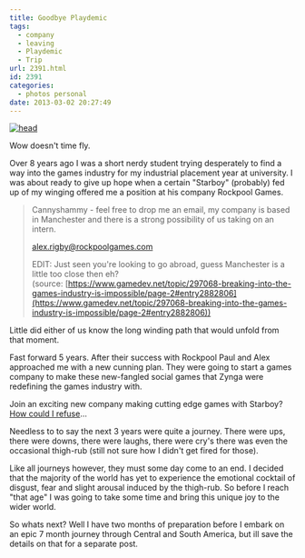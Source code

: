 ```yaml
---
title: Goodbye Playdemic
tags:
  - company
  - leaving
  - Playdemic
  - Trip
url: 2391.html
id: 2391
categories:
  - photos personal
date: 2013-03-02 20:27:49
---
```


[![head](https://mikecann.co.uk/wp-content/uploads/2013/03/head.png)](https://mikecann.co.uk/photos-personal/goodbye-playdemic/attachment/head-8/)

Wow doesn't time fly.

<!-- more -->

Over 8 years ago I was a short nerdy student trying desperately to find a way into the games industry for my industrial placement year at university. I was about ready to give up hope when a certain "Starboy" (probably) fed up of my winging offered me a position at his company Rockpool Games.

> Cannyshammy - feel free to drop me an email, my company is based in Manchester and there is a strong possibility of us taking on an intern.
>
> alex.rigby@rockpoolgames.com
>
> EDIT: Just seen you're looking to go abroad, guess Manchester is a little too close then eh?
> (source: [https://www.gamedev.net/topic/297068-breaking-into-the-games-industry-is-impossible/page-2#entry2882806](https://www.gamedev.net/topic/297068-breaking-into-the-games-industry-is-impossible/page-2#entry2882806))

Little did either of us know the long winding path that would unfold from that moment.

Fast forward 5 years. After their success with Rockpool Paul and Alex approached me with a new cunning plan. They were going to start a games company to make these new-fangled social games that Zynga were redefining the games industry with.

Join an exciting new company making cutting edge games with Starboy? [How could I refuse](https://mikecann.co.uk/photos-personal/playdemic-my-fist-day/)...

Needless to to say the next 3 years were quite a journey. There were ups, there were downs, there were laughs, there were cry's there was even the occasional thigh-rub (still not sure how I didn't get fired for those).

Like all journeys however, they must some day come to an end. I decided that the majority of the world has yet to experience the emotional cocktail of disgust, fear and slight arousal induced by the thigh-rub. So before I reach "that age" I was going to take some time and bring this unique joy to the wider world.

So whats next? Well I have two months of preparation before I embark on an epic 7 month journey through Central and South America, but ill save the details on that for a separate post.
